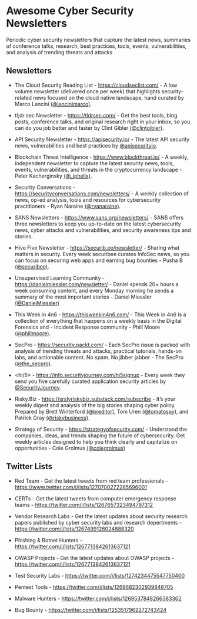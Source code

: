 # Awesome Cyber Security Newsletters
Periodic cyber security newsletters that capture the latest news, summaries of conference talks, research, best practices, tools, events, vulnerabilities, and analysis of trending threats and attacks

## Newsletters 

- The Cloud Security Reading List - https://cloudseclist.com/ - A low volume newsletter (delivered once per week) that highlights security-related news focused on the cloud native landscape, hand curated by Marco Lancini [(@lancinimarco)](https://twitter.com/lancinimarco).

- tl;dr sec Newsletter - https://tldrsec.com/ - Get the best tools, blog posts, conference talks, and original research right in your inbox, so you can do you job better and faster by Clint Gibler [(@clintgibler)](https://twitter.com/clintgibler).

- API Security Newsletter - https://apisecurity.io/ - The latest API security news, vulnerabilities and best practices by [@apisecurityio](https://twitter.com/apisecurityio).

- Blockchain Threat Intelligence - https://www.blockthreat.io/ - A weekly, independent newsletter to capture the latest security news, tools, events, vulnerabilities, and threats in the cryptocurrency landscape - Peter Kacherginsky [(@_iphelix)](https://twitter.com/_iphelix).

- Security Conversations - https://securityconversations.com/newsletters/ - A weekly collection of news, op-ed analysis, tools and resources for cybersecurity practitioners - Ryan Naraine [(@ryanaraine)](https://twitter.com/ryanaraine). 

- SANS Newsletters - https://www.sans.org/newsletters/ - SANS offers three newsletters to keep you up-to-date on the latest cybersecurity news, cyber attacks and vulnerabilities, and security awareness tips and stories.

- Hive Five Newsletter - https://securib.ee/newsletter/ - Sharing what matters in security. Every week securibee curates InfoSec news, so you can focus on securing web apps and earning bug bounties - Pusha B [(@securibee)](https://twitter.com/securibee).

- Unsupervised Learning Community - https://danielmiessler.com/newsletter/ - Daniel spends 20+ hours a week consuming content, and every Monday morning he sends a summary of the most important stories - Daniel Miessler [(@DanielMiessler)](https://twitter.com/DanielMiessler)

- This Week in 4n6 - https://thisweekin4n6.com/ - This Week in 4n6 is a collection of everything that happens on a weekly basis in the Digital Forensics and - Incident Response community - Phill Moore [(@phillmoore)](https://twitter.com/phillmoore).

- SecPro - https://security.packt.com/ - Each SecPro issue is packed with analysis of trending threats and attacks, practical tutorials, hands-on labs, and actionable content. No spam. No jibber jabber - The SecPro [(@the_secpro)](https://twitter.com/the_secpro).

- <hi/5> - https://info.securityjourney.com/hi5signup - Every week they send you five carefully curated application security articles by [@SecurityJourney](https://twitter.com/SecurityJourney).

- Risky.Biz - https://srslyriskybiz.substack.com/subscribe -  It’s your weekly digest and analysis of the big stories shaping cyber policy. Prepared by Brett Winterford [(@breditor)](https://twitter.com/breditor), Tom Uren [(@tomatospy)](https://twitter.com/tomatospy), and Patrick Gray [(@riskybusiness)](https://twitter.com/riskybusiness).

- Strategy of Security - https://strategyofsecurity.com/ - Understand the companies, ideas, and trends shaping the future of cybersecurity. Get weekly articles designed to help you think clearly and capitalize on opportunities - Cole Grolmus [(@colegrolmus)](https://twitter.com/colegrolmus)


## Twitter Lists

- Red Team - Get the latest tweets from red team professionals -  https://www.twitter.com/i/lists/1270700272285696001

- CERTs - Get the latest tweets from computer emergency response teams - https://twitter.com/i/lists/1267657323494797312 

- Vendor Research Labs - Get the latest updates about security research papers published by cyber security labs and research depertments - https://twitter.com/i/lists/1267499126024888320 

- Phishing & Botnet Hunters - https://twitter.com/i/lists/1267713842613637121

- OWASP Projects - Get the latest updates about OWASP projects - https://twitter.com/i/lists/1267713842613637121

- Test Security Labs - https://twitter.com/i/lists/1274234475547750400

- Pentest Tools - https://twitter.com/i/lists/1269682302939848705

- Malware Hunters - https://twitter.com/i/lists/1269537848266383362

- Bug Bounty - https://twitter.com/i/lists/1253517962272743424 




